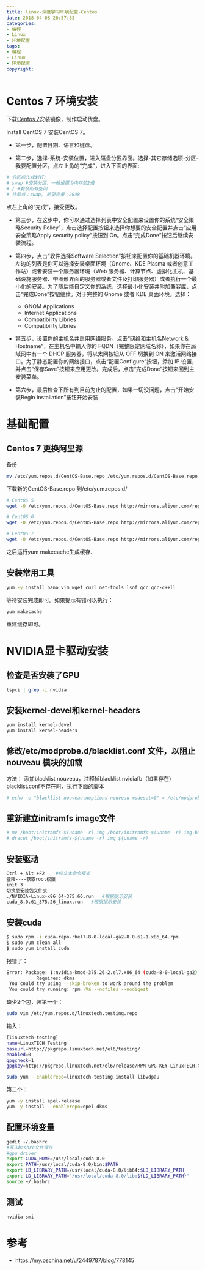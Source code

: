 ```yaml
---
title: linux-深度学习环境配置-Centos
date: 2018-04-08 20:57:33
categories:
- 编程
- Linux
- 环境配置
tags:
- 编程
- Linux
- 环境配置
copyright:
---
```


# Centos 7 环境安装

下载[Centos 7](https://www.centos.org/download/)安装镜像，制作启动优盘。

Install CentOS 7 安装CentOS 7。

- 第一步，配置日期、语言和键盘。

- 第二步，选择-系统-安装位置，进入磁盘分区界面。选择-其它存储选项-分区-我要配置分区，点左上角的“完成”，进入下面的界面:

```bash
# 分区前先规划好:
# swap #交换分区，一般设置为内存的2倍
# / #剩余所有空间
# 挂载点：swap, 期望容量：2048
```

点左上角的“完成”，接受更改。

- 第三步，在这步中，你可以通过选择列表中安全配置来设置你的系统“安全策略Security Policy”，点击选择配置按钮来选择你想要的安全配置并点击“应用安全策略Apply security policy”按钮到 On。点击“完成Done”按钮后继续安装流程。

- 第四步，点击“软件选择Software Selection”按钮来配置你的基础机器环境。左边的列表是你可以选择安装桌面环境（Gnome、KDE Plasma 或者创意工作站）或者安装一个服务器环境（Web 服务器、计算节点、虚拟化主机、基础设施服务器、带图形界面的服务器或者文件及打印服务器）或者执行一个最小化的安装。为了随后能自定义你的系统，选择最小化安装并附加兼容库，点击“完成Done”按钮继续。对于完整的 Gnome 或者 KDE 桌面环境。选择：

	- GNOM Applications
	- Internet Applications
	- Compatibility Libries
	- Compatibility Libries

- 第五步，设置你的主机名并启用网络服务。点击“网络和主机名Network & Hostname”，在主机名中输入你的 FQDN（完整限定网域名称），如果你在局域网中有一个 DHCP 服务器，将以太网按钮从 OFF 切换到 ON 来激活网络接口。为了静态配置你的网络接口，点击“配置Configure”按钮，添加 IP 设置，并点击“保存Save”按钮来应用更改。完成后，点击“完成Done”按钮来回到主安装菜单。

- 第六步，最后检查下所有到目前为止的配置，如果一切没问题，点击“开始安装Begin Installation”按钮开始安装

# 基础配置

## Centos 7 更换阿里源

备份

```bash
mv /etc/yum.repos.d/CentOS-Base.repo /etc/yum.repos.d/CentOS-Base.repo.backup
```

下载新的CentOS-Base.repo 到/etc/yum.repos.d/

```bash
# CentOS 5
wget -O /etc/yum.repos.d/CentOS-Base.repo http://mirrors.aliyun.com/repo/Centos-5.repo

# CentOS 6
wget -O /etc/yum.repos.d/CentOS-Base.repo http://mirrors.aliyun.com/repo/Centos-6.repo

# CentOS 7
wget -O /etc/yum.repos.d/CentOS-Base.repo http://mirrors.aliyun.com/repo/Centos-7.repo
```

之后运行yum makecache生成缓存.

## 安装常用工具

```bash
yum -y install nano vim wget curl net-tools lsof gcc gcc-c++ll
```

等待安装完成即可。如果提示有错可以执行：

```bash
yum makecache
```

重建缓存即可。


# NVIDIA显卡驱动安装

## 检查是否安装了GPU

```bash
lspci | grep -i nvidia
```

## 安装kernel-devel和kernel-headers

```bash
yum install kernel-devel  
yum install kernel-headers
```

## 修改/etc/modprobe.d/blacklist.conf 文件，以阻止 nouveau 模块的加载

方法： 添加blacklist nouveau，注释掉blacklist nvidiafb（如果存在）
blacklist.conf不存在时，执行下面的脚本

```bash
# echo -e "blacklist nouveau\noptions nouveau modeset=0" > /etc/modprobe.d/blacklist.conf
```

## 重新建立initramfs image文件

```bash
# mv /boot/initramfs-$(uname -r).img /boot/initramfs-$(uname -r).img.bak
# dracut /boot/initramfs-$(uname -r).img $(uname -r)
```

## 安装驱动

```bash
Ctrl + Alt +F2    #纯文本命令模式  
登陆----获取root权限  
init 3  
切换至安装包文件夹  
./NVIDIA-Linux-x86_64-375.66.run   #根据提示安装  
cuda_8.0.61_375.26_linux.run   #根据提示安装
```

## 安装cuda

```bash
$ sudo rpm -i cuda-repo-rhel7-8-0-local-ga2-8.0.61-1.x86_64.rpm
$ sudo yum clean all
$ sudo yum install cuda
```

报错了：

```bash
Error: Package: 1:nvidia-kmod-375.26-2.el7.x86_64 (cuda-8-0-local-ga2)
           Requires: dkms
 You could try using --skip-broken to work around the problem
 You could try running: rpm -Va --nofiles --nodigest
```

缺少2个包，装第一个：

```bash
sudo vim /etc/yum.repos.d/linuxtech.testing.repo
```

输入：

```bash
[linuxtech-testing]
name=LinuxTECH Testing
baseurl=http://pkgrepo.linuxtech.net/el6/testing/
enabled=0
gpgcheck=1
gpgkey=http://pkgrepo.linuxtech.net/el6/release/RPM-GPG-KEY-LinuxTECH.NET
```

```bash
sudo yum --enablerepo=linuxtech-testing install libvdpau
```

第二个：

```bash
yum -y install epel-release
yum -y install --enablerepo=epel dkms
```

## 配置环境变量

```bash
gedit ~/.bashrc 
#写入bashrc文件保存  
#gpu driver  
export CUDA_HOME=/usr/local/cuda-8.0  
export PATH=/usr/local/cuda-8.0/bin:$PATH  
export LD_LIBRARY_PATH=/usr/local/cuda-8.0/lib64:$LD_LIBRARY_PATH  
export LD_LIBRARY_PATH="/usr/local/cuda-8.0/lib:${LD_LIBRARY_PATH}" 
source ~/.bashrc
```

## 测试

```bash
nvidia-smi
```

# 参考

- https://my.oschina.net/u/2449787/blog/778145

